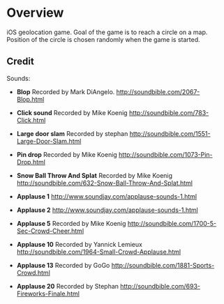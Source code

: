 # Overview

iOS geolocation game. Goal of the game is to reach a circle on a map. Position of the circle is chosen randomly when the game is started.

## Credit

Sounds:

* **Blop** Recorded by Mark DiAngelo. http://soundbible.com/2067-Blop.html

* **Click sound** Recorded by Mike Koenig http://soundbible.com/783-Click.html

* **Large door slam** Recorded by stephan http://soundbible.com/1551-Large-Door-Slam.html

* **Pin drop** Recorded by Mike Koenig http://soundbible.com/1073-Pin-Drop.html

* **Snow Ball Throw And Splat** Recorded by Mike Koenig http://soundbible.com/632-Snow-Ball-Throw-And-Splat.html

* **Applause 1** http://www.soundjay.com/applause-sounds-1.html

* **Applause 2** http://www.soundjay.com/applause-sounds-1.html

* **Applause 5** Recorded by Mike Koenig http://soundbible.com/1700-5-Sec-Crowd-Cheer.html

* **Applause 10** Recorded by Yannick Lemieux http://soundbible.com/1964-Small-Crowd-Applause.html

* **Applause 13** Recorded by GoGo http://soundbible.com/1881-Sports-Crowd.html

* **Applause 20** Recorded by Stephan http://soundbible.com/693-Fireworks-Finale.html



